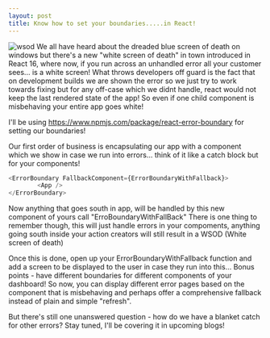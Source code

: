 ```yaml
---
layout: post
title: Know how to set your boundaries.....in React!
---
```

![wsod](https://user-images.githubusercontent.com/25403969/108991398-0f732400-76be-11eb-9e01-ddc5b0ae0393.png)
We all have heard about the dreaded blue screen of death on windows but there's a new "white screen of death" in town introduced in React 16, where now, if you run across an unhandled error all your customer sees... is a white screen!
What throws developers off guard is the fact that on development builds we are shown the error so we just try to work towards fixing but for any off-case which we didnt handle, react would not keep the last rendered state of the app! So even if one child component is misbehaving your entire app goes white!

I'll be using <https://www.npmjs.com/package/react-error-boundary> for setting our boundaries!

Our first order of business is encapsulating our app with a component which we show in case we run into errors... think of it like a catch block but for your components!

```javascript
<ErrorBoundary FallbackComponent={ErrorBoundaryWithFallback}>
        <App />
</ErrorBoundary>
```

Now anything that goes south in app, will be handled by this new component of yours call "ErroBoundaryWithFallBack"
There is one thing to remember though, this will just handle errors in your compoments, anything going south inside your action creators will still result in a WSOD (White screen of death)

Once this is done, open up your ErrorBoundaryWithFallback function and add a screen to be displayed to the user in case they run into this...
Bonus points - have different boundaries for different components of your dashboard! So now, you can display different error pages based on the component that is misbehaving and perhaps offer a comprehensive fallback instead of plain and simple "refresh".

But there's still one unanswered question - how do we have a blanket catch for other errors? Stay tuned, I'll be covering it in upcoming blogs!
